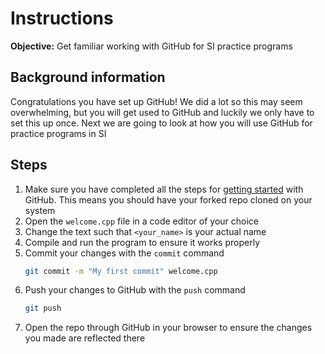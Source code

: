 # Instructions
**Objective:** Get familiar working with GitHub for SI practice programs

## Background information 
Congratulations you have set up GitHub! We did a lot so this may seem overwhelming, but you will get used to GitHub and luckily we only have to set this up once. Next we are going to look at how you will use GitHub for practice programs in SI

## Steps 
1. Make sure you have completed all the steps for [getting started](https://github.com/steph1111/F23_CS11_SI/tree/main#getting-started) with GitHub. This means you should have your forked repo cloned on your system
2. Open the `welcome.cpp` file in a code editor of your choice
3. Change the text such that `<your_name>` is your actual name
4. Compile and run the program to ensure it works properly
5. Commit your changes with the `commit` command
    ```sh
    git commit -m "My first commit" welcome.cpp
    ``` 
6. Push your changes to GitHub with the `push` command
    ```sh
    git push
    ```
7. Open the repo through GitHub in your browser to ensure the changes you made are reflected there